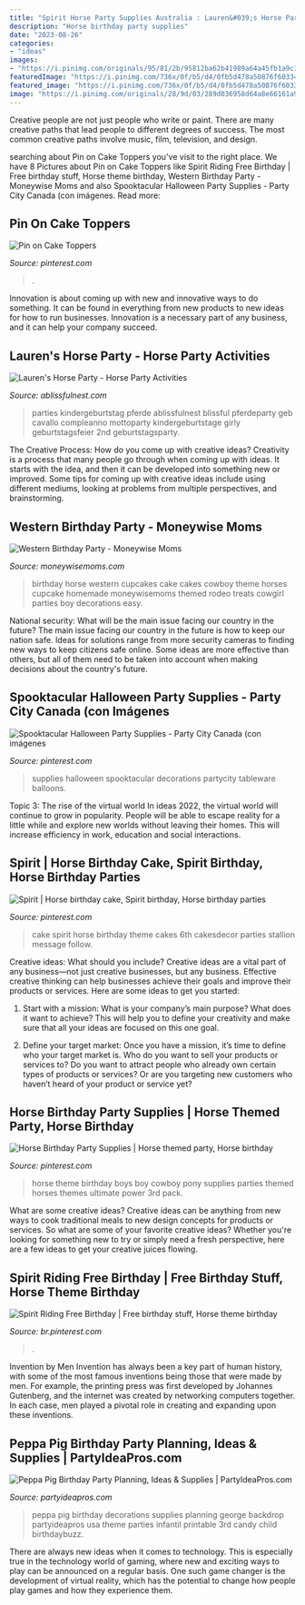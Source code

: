 ```yaml
---
title: "Spirit Horse Party Supplies Australia : Lauren&#039;s Horse Party"
description: "Horse birthday party supplies"
date: "2023-08-26"
categories:
- "ideas"
images:
- "https://i.pinimg.com/originals/95/81/2b/95812ba62b41989a64a45fb1a9c37dd4.jpg"
featuredImage: "https://i.pinimg.com/736x/0f/b5/d4/0fb5d478a50876f603347974091fe4e6.jpg"
featured_image: "https://i.pinimg.com/736x/0f/b5/d4/0fb5d478a50876f603347974091fe4e6.jpg"
image: "https://i.pinimg.com/originals/28/9d/03/289d036958d64a8e66161a9645ed9c53.jpg"
---
```



Creative people are not just people who write or paint. There are many creative paths that lead people to different degrees of success. The most common creative paths involve music, film, television, and design.

	

		
searching about Pin on Cake Toppers you've visit to the right place. We have 8 Pictures about Pin on Cake Toppers like Spirit Riding Free Birthday | Free birthday stuff, Horse theme birthday, Western Birthday Party - Moneywise Moms and also Spooktacular Halloween Party Supplies - Party City Canada (con imágenes. Read more:
		
    
## Pin On Cake Toppers

<img loading=lazy src="https://i.pinimg.com/736x/0f/b5/d4/0fb5d478a50876f603347974091fe4e6.jpg" onerror="this.onerror=null;this.src='https://tse4.mm.bing.net/th?id=OIP.hYkbHVFsjWDWJuRuNQdgkQHaJ3&amp;pid=15.1';" alt="Pin on Cake Toppers">

_Source: pinterest.com_

>. 

	

Innovation is about coming up with new and innovative ways to do something. It can be found in everything from new products to new ideas for how to run businesses. Innovation is a necessary part of any business, and it can help your company succeed.

    
## Lauren&#039;s Horse Party - Horse Party Activities

<img loading=lazy src="https://ablissfulnest.com/wp-content/uploads/2014/02/Horse-Party-by-A-Blissful-Nest-055.jpg" onerror="this.onerror=null;this.src='https://tse1.mm.bing.net/th?id=OIP.GGhlEBFohMuaWtosmsYIZQHaLH&amp;pid=15.1';" alt="Lauren&#039;s Horse Party - Horse Party Activities">

_Source: ablissfulnest.com_

>parties kindergeburtstag pferde ablissfulnest blissful pferdeparty geb cavallo compleanno mottoparty kindergeburtstage girly geburtstagsfeier 2nd geburtstagsparty. 

	

The Creative Process: How do you come up with creative ideas?
Creativity is a process that many people go through when coming up with ideas. It starts with the idea, and then it can be developed into something new or improved. Some tips for coming up with creative ideas include using different mediums, looking at problems from multiple perspectives, and brainstorming.

    
## Western Birthday Party - Moneywise Moms

<img loading=lazy src="http://moneywisemoms.com/wp-content/uploads/2013/04/Horse-Cupcakes.jpg" onerror="this.onerror=null;this.src='https://tse1.mm.bing.net/th?id=OIP.kKIdLN4OiboL9kasRGyZLAHaJ4&amp;pid=15.1';" alt="Western Birthday Party - Moneywise Moms">

_Source: moneywisemoms.com_

>birthday horse western cupcakes cake cakes cowboy theme horses cupcake homemade moneywisemoms themed rodeo treats cowgirl parties boy decorations easy. 

	

National security: What will be the main issue facing our country in the future?
The main issue facing our country in the future is how to keep our nation safe. Ideas for solutions range from more security cameras to finding new ways to keep citizens safe online. Some ideas are more effective than others, but all of them need to be taken into account when making decisions about the country's future.

    
## Spooktacular Halloween Party Supplies - Party City Canada (con Imágenes

<img loading=lazy src="https://i.pinimg.com/originals/95/81/2b/95812ba62b41989a64a45fb1a9c37dd4.jpg" onerror="this.onerror=null;this.src='https://tse4.mm.bing.net/th?id=OIP.-fXt5S0mML8uzMJdzyOdDQHaDv&amp;pid=15.1';" alt="Spooktacular Halloween Party Supplies - Party City Canada (con imágenes">

_Source: pinterest.com_

>supplies halloween spooktacular decorations partycity tableware balloons. 

	

Topic 3: The rise of the virtual world
In ideas 2022, the virtual world will continue to grow in popularity. People will be able to escape reality for a little while and explore new worlds without leaving their homes. This will increase efficiency in work, education and social interactions.

    
## Spirit | Horse Birthday Cake, Spirit Birthday, Horse Birthday Parties

<img loading=lazy src="https://i.pinimg.com/originals/28/9d/03/289d036958d64a8e66161a9645ed9c53.jpg" onerror="this.onerror=null;this.src='https://tse2.mm.bing.net/th?id=OIP.hdBIa2JtpOIIhMzfCCn2HQAAAA&amp;pid=15.1';" alt="Spirit | Horse birthday cake, Spirit birthday, Horse birthday parties">

_Source: pinterest.com_

>cake spirit horse birthday theme cakes 6th cakesdecor parties stallion message follow. 

	

Creative ideas: What should you include?
Creative ideas are a vital part of any business—not just creative businesses, but any business. Effective creative thinking can help businesses achieve their goals and improve their products or services. Here are some ideas to get you started:
1. Start with a mission: What is your company’s main purpose? What does it want to achieve? This will help you to define your creativity and make sure that all your ideas are focused on this one goal.

2. Define your target market: Once you have a mission, it’s time to define who your target market is. Who do you want to sell your products or services to? Do you want to attract people who already own certain types of products or services? Or are you targeting new customers who haven’t heard of your product or service yet?

    
## Horse Birthday Party Supplies | Horse Themed Party, Horse Birthday

<img loading=lazy src="https://i.pinimg.com/originals/fb/77/b5/fb77b5c03fff04aef15cb598832c8670.jpg" onerror="this.onerror=null;this.src='https://tse4.mm.bing.net/th?id=OIP.RqX2alFTh6mUvRLrdB0mfQHaHS&amp;pid=15.1';" alt="Horse Birthday Party Supplies | Horse themed party, Horse birthday">

_Source: pinterest.com_

>horse theme birthday boys boy cowboy pony supplies parties themed horses themes ultimate power 3rd pack. 

	

What are some creative ideas?
Creative ideas can be anything from new ways to cook traditional meals to new design concepts for products or services. So what are some of your favorite creative ideas? Whether you're looking for something new to try or simply need a fresh perspective, here are a few ideas to get your creative juices flowing.

    
## Spirit Riding Free Birthday | Free Birthday Stuff, Horse Theme Birthday

<img loading=lazy src="https://i.pinimg.com/originals/ab/21/7b/ab217be5e557b52b60c739a3ce1822e0.jpg" onerror="this.onerror=null;this.src='https://tse1.mm.bing.net/th?id=OIP.yyUz_libv2MMBZuP8JmgiQHaE8&amp;pid=15.1';" alt="Spirit Riding Free Birthday | Free birthday stuff, Horse theme birthday">

_Source: br.pinterest.com_

>. 

	

Invention by Men
Invention has always been a key part of human history, with some of the most famous inventions being those that were made by men. For example, the printing press was first developed by Johannes Gutenberg, and the internet was created by networking computers together. In each case, men played a pivotal role in creating and expanding upon these inventions.

    
## Peppa Pig Birthday Party Planning, Ideas &amp; Supplies | PartyIdeaPros.com

<img loading=lazy src="https://partyideapros.com/wp-content/uploads/2015/06/Peppa_Pig-Party_Theme.jpg" onerror="this.onerror=null;this.src='https://tse3.mm.bing.net/th?id=OIP.76_CpmUcSyBUZL423LNFuwHaFw&amp;pid=15.1';" alt="Peppa Pig Birthday Party Planning, Ideas &amp; Supplies | PartyIdeaPros.com">

_Source: partyideapros.com_

>peppa pig birthday decorations supplies planning george backdrop partyideapros usa theme parties infantil printable 3rd candy child birthdaybuzz. 

	

There are always new ideas when it comes to technology. This is especially true in the technology world of gaming, where new and exciting ways to play can be announced on a regular basis. One such game changer is the development of virtual reality, which has the potential to change how people play games and how they experience them.


